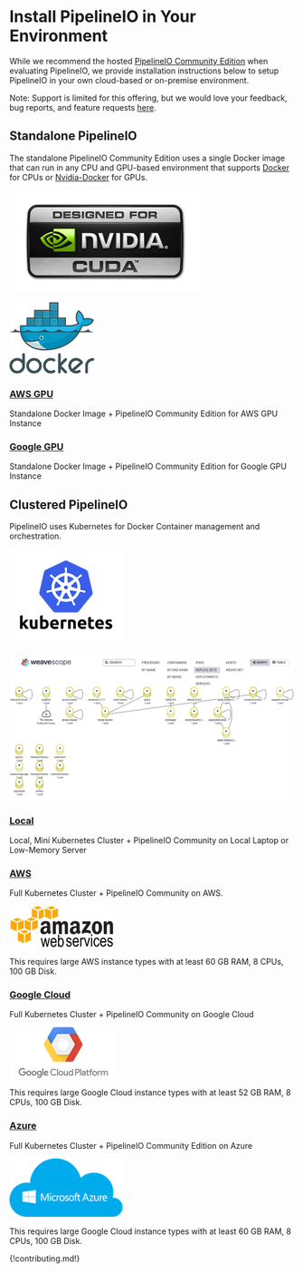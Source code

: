 # Install PipelineIO in Your Environment
While we recommend the hosted [PipelineIO Community Edition](http://community.pipeline.io) when evaluating PipelineIO, we provide installation instructions below to setup PipelineIO in your own cloud-based or on-premise environment.

Note:  Support is limited for this offering, but we would love your feedback, bug reports, and feature requests [here](https://pipelineio.zendesk.com). 

## Standalone PipelineIO
The standalone PipelineIO Community Edition uses a single Docker image that can run in any CPU and GPU-based environment that supports [Docker](https://www.docker.com/) for CPUs or [Nvidia-Docker](https://github.com/NVIDIA/nvidia-docker) for GPUs.

![Nvidia GPU](/img/nvidia-cuda-338x181.png)

![Docker](/img/docker-logo-150x126.png)

### [AWS GPU](https://github.com/fluxcapacitor/pipeline/wiki/AWS-GPU-Tensorflow-Docker)
Standalone Docker Image + PipelineIO Community Edition for AWS GPU Instance

### [Google GPU](https://github.com/fluxcapacitor/pipeline/wiki/GCP-GPU-Tensorflow-Docker)
Standalone Docker Image + PipelineIO Community Edition for Google GPU Instance

## Clustered PipelineIO
PipelineIO uses Kubernetes for Docker Container management and orchestration.

![Kubernetes](/img/kubernetes-logo-200x171.png)

![PipelineIO Cluster](/img/weavescope-pipelineio.png)

### [Local](https://github.com/fluxcapacitor/pipeline/wiki/Setup-Pipeline-Mini) 
Local, Mini Kubernetes Cluster + PipelineIO Community on Local Laptop or Low-Memory Server

### [AWS](https://github.com/fluxcapacitor/pipeline/wiki/Setup-Pipeline-AWS)
Full Kubernetes Cluster + PipelineIO Community on AWS.

![AWS](/img/aws-logo-185x73.png)

This requires large AWS instance types with at least 60 GB RAM, 8 CPUs, 100 GB Disk.

### [Google Cloud](https://github.com/fluxcapacitor/pipeline/wiki/Setup-Pipeline-Google)
Full Kubernetes Cluster + PipelineIO Community on Google Cloud

![Google Cloud Platform](/img/gce-logo-190x90.png)

This requires large Google Cloud instance types with at least 52 GB RAM, 8 CPUs, 100 GB Disk.

### [Azure](https://github.com/fluxcapacitor/pipeline/wiki/Setup-Pipeline-Azure)
Full Kubernetes Cluster + PipelineIO Community Edition on Azure

![Azure Cluster](/img/azure-logo-200x103.png)

This requires large Google Cloud instance types with at least 60 GB RAM, 8 CPUs, 100 GB Disk.

{!contributing.md!}
